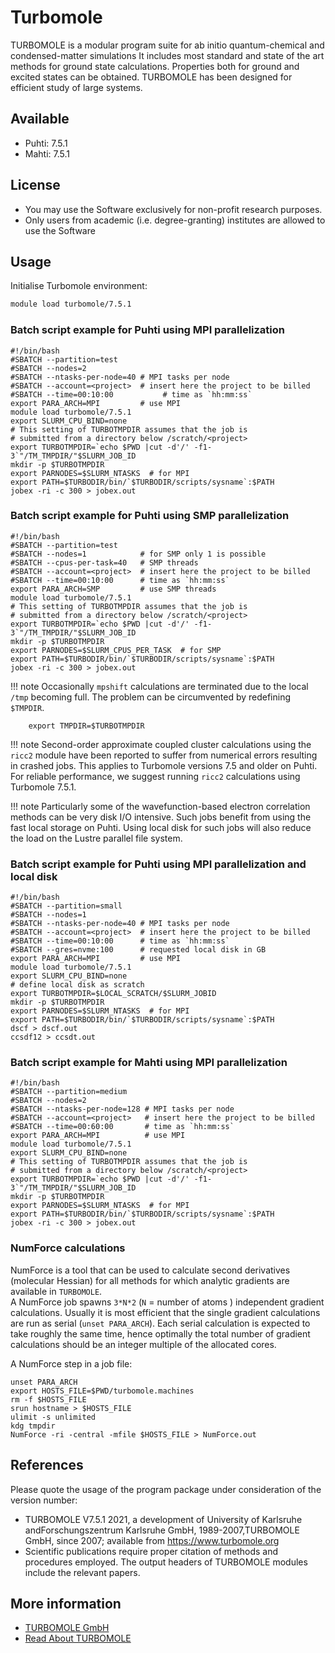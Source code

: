 # Turbomole

TURBOMOLE is a modular program suite for ab initio quantum-chemical and condensed-matter simulations 
It includes most standard and state of the art methods for ground state calculations. Properties both for ground and excited states can be obtained. TURBOMOLE has been designed for efficient study of large systems.

## Available

*   Puhti: 7.5.1
*   Mahti: 7.5.1

## License

-   You may use the Software exclusively for non-profit research
    purposes.
-   Only users from academic (i.e. degree-granting) institutes are
    allowed to use the Software

## Usage

Initialise Turbomole environment:

```bash
module load turbomole/7.5.1
```


### Batch script example for Puhti using MPI parallelization

```
#!/bin/bash
#SBATCH --partition=test
#SBATCH --nodes=2
#SBATCH --ntasks-per-node=40 # MPI tasks per node
#SBATCH --account=<project>  # insert here the project to be billed 
#SBATCH --time=00:10:00           # time as `hh:mm:ss`
export PARA_ARCH=MPI         # use MPI 
module load turbomole/7.5.1
export SLURM_CPU_BIND=none
# This setting of TURBOTMPDIR assumes that the job is 
# submitted from a directory below /scratch/<project>
export TURBOTMPDIR=`echo $PWD |cut -d'/' -f1-3`"/TM_TMPDIR/"$SLURM_JOB_ID
mkdir -p $TURBOTMPDIR
export PARNODES=$SLURM_NTASKS  # for MPI
export PATH=$TURBODIR/bin/`$TURBODIR/scripts/sysname`:$PATH
jobex -ri -c 300 > jobex.out
```

### Batch script example for Puhti using SMP parallelization

```
#!/bin/bash
#SBATCH --partition=test
#SBATCH --nodes=1            # for SMP only 1 is possible
#SBATCH --cpus-per-task=40   # SMP threads
#SBATCH --account=<project>  # insert here the project to be billed
#SBATCH --time=00:10:00      # time as `hh:mm:ss`
export PARA_ARCH=SMP         # use SMP threads   
module load turbomole/7.5.1
# This setting of TURBOTMPDIR assumes that the job is 
# submitted from a directory below /scratch/<project>
export TURBOTMPDIR=`echo $PWD |cut -d'/' -f1-3`"/TM_TMPDIR/"$SLURM_JOB_ID
mkdir -p $TURBOTMPDIR
export PARNODES=$SLURM_CPUS_PER_TASK  # for SMP
export PATH=$TURBODIR/bin/`$TURBODIR/scripts/sysname`:$PATH
jobex -ri -c 300 > jobex.out
```

!!! note
    Occasionally `mpshift` calculations are terminated due to the local `/tmp` becoming full. The problem can be circumvented by redefining `$TMPDIR`.
``` 
    export TMPDIR=$TURBOTMPDIR
```

!!! note
    Second-order approximate coupled cluster calculations using the `ricc2` module have been reported to suffer from numerical errors resulting in crashed jobs. This applies to Turbomole versions 7.5 and older on Puhti. For reliable performance, we suggest running `ricc2` calculations using Turbomole 7.5.1.

!!! note
    Particularly some of the wavefunction-based electron correlation methods can be very disk I/O intensive. Such jobs benefit from using the fast local storage on Puhti. Using local disk for such jobs will also reduce the load on the Lustre parallel file system.
 

   
### Batch script example for Puhti using MPI parallelization and local disk

```
#!/bin/bash
#SBATCH --partition=small
#SBATCH --nodes=1
#SBATCH --ntasks-per-node=40 # MPI tasks per node
#SBATCH --account=<project>  # insert here the project to be billed
#SBATCH --time=00:10:00      # time as `hh:mm:ss`
#SBATCH --gres=nvme:100      # requested local disk in GB
export PARA_ARCH=MPI         # use MPI
module load turbomole/7.5.1
export SLURM_CPU_BIND=none
# define local disk as scratch
export TURBOTMPDIR=$LOCAL_SCRATCH/$SLURM_JOBID
mkdir -p $TURBOTMPDIR
export PARNODES=$SLURM_NTASKS  # for MPI
export PATH=$TURBODIR/bin/`$TURBODIR/scripts/sysname`:$PATH
dscf > dscf.out
ccsdf12 > ccsdt.out
```

### Batch script example for Mahti using MPI parallelization

```
#!/bin/bash
#SBATCH --partition=medium
#SBATCH --nodes=2
#SBATCH --ntasks-per-node=128 # MPI tasks per node
#SBATCH --account=<project>   # insert here the project to be billed
#SBATCH --time=00:60:00       # time as `hh:mm:ss`
export PARA_ARCH=MPI          # use MPI
module load turbomole/7.5.1
export SLURM_CPU_BIND=none
# This setting of TURBOTMPDIR assumes that the job is 
# submitted from a directory below /scratch/<project>
export TURBOTMPDIR=`echo $PWD |cut -d'/' -f1-3`"/TM_TMPDIR/"$SLURM_JOB_ID
mkdir -p $TURBOTMPDIR
export PARNODES=$SLURM_NTASKS  # for MPI
export PATH=$TURBODIR/bin/`$TURBODIR/scripts/sysname`:$PATH
jobex -ri -c 300 > jobex.out
```

### NumForce calculations

NumForce is a tool that can be used to calculate second derivatives (molecular Hessian) for all methods
for which analytic gradients are available in `TURBOMOLE`.   
A NumForce job spawns `3*N*2` (`N` = number of atoms ) independent gradient calculations. 
Usually it is most efficient that the single gradient calculations are run as serial (`unset PARA_ARCH`). Each serial calculation is expected to take roughly the same time, hence optimally the total number of gradient calculations should be an integer multiple of the allocated cores.

A NumForce step in a job file:

```
unset PARA_ARCH
export HOSTS_FILE=$PWD/turbomole.machines
rm -f $HOSTS_FILE
srun hostname > $HOSTS_FILE
ulimit -s unlimited
kdg tmpdir
NumForce -ri -central -mfile $HOSTS_FILE > NumForce.out
```

## References
Please quote the usage of the program package under consideration of the version
number:

-   TURBOMOLE V7.5.1 2021, a development of University of Karlsruhe andForschungszentrum Karlsruhe GmbH, 1989-2007,TURBOMOLE GmbH, since 2007; available from https://www.turbomole.org
-    Scientific publications require proper citation of methods and procedures employed.
The output headers of TURBOMOLE modules include the relevant papers. 

## More information
-   [TURBOMOLE GmbH](https://www.turbomole.org/turbomole/turbomole-documentation/) 
-   [Read About TURBOMOLE](https://aip.scitation.org/doi/10.1063/5.0004635 ) 

